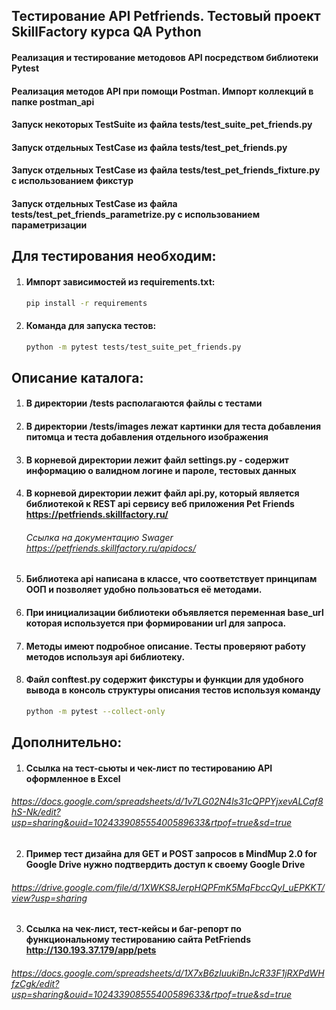 ## Тестирование API Petfriends. Тестовый проект SkillFactory курса QA Python

#### Реализация и тестирование методовов API посредством библиотеки Pytest
#### Реализация методов API при помощи Postman. Импорт коллекций в папке postman_api 
#### Запуск некоторых TestSuite из файла tests/test_suite_pet_friends.py
#### Запуск отдельных TestCase из файла tests/test_pet_friends.py
#### Запуск отдельных TestCase из файла tests/test_pet_friends_fixture.py с использованием фикстур
#### Запуск отдельных TestCase из файла tests/test_pet_friends_parametrize.py с использованием параметризации

Для тестирования необходим:
----------------

1) #### Импорт зависимостей из requirements.txt:

    ```bash
    pip install -r requirements
    ```
2) #### Команда для запуска тестов:

    ```bash
    python -m pytest tests/test_suite_pet_friends.py
    ```
   
Описание каталога:
----------------
1) #### В директории /tests располагаются файлы с тестами

2) #### В директории /tests/images лежат картинки для теста добавления питомца и теста добавления отдельного изображения

3) #### В корневой директории лежит файл settings.py - содержит информацию о валидном логине и пароле, тестовых данных

4) #### В корневой директории лежит файл api.py, который является библиотекой к REST api сервису веб приложения Pet Friends https://petfriends.skillfactory.ru/
    ###### Ссылка на документацию Swager https://petfriends.skillfactory.ru/apidocs/

5) #### Библиотека api написана в классе, что соответствует принципам ООП и позволяет удобно пользоваться её методами.

6) #### При инициализации библиотеки объявляется переменная base_url которая используется при формировании url для запроса.

7) #### Методы имеют подробное описание. Тесты проверяют работу методов используя api библиотеку.

8) #### Файл conftest.py содержит фикстуры и функции для удобного вывода в консоль структуры описания тестов используя команду
    ```bash
    python -m pytest --collect-only
    ```
   
Дополнительно:
----------------

1) #### Ссылка на тест-сьюты и чек-лист по тестированию API оформленное в Excel 
###### https://docs.google.com/spreadsheets/d/1v7LG02N4ls31cQPPYjxevALCaf8hS-Nk/edit?usp=sharing&ouid=102433908555400589633&rtpof=true&sd=true
2) #### Пример тест дизайна для GET и POST запросов в MindMup 2.0 for Google Drive нужно подтвердить доступ к своему Google Drive 
###### https://drive.google.com/file/d/1XWKS8JerpHQPFmK5MqFbccQyI_uEPKKT/view?usp=sharing
3) #### Ссылка на чек-лист, тест-кейсы и баг-репорт по функциональному тестированию сайта PetFriends http://130.193.37.179/app/pets
###### https://docs.google.com/spreadsheets/d/1X7xB6zIuukiBnJcR33F1jRXPdWHfzCgk/edit?usp=sharing&ouid=102433908555400589633&rtpof=true&sd=true